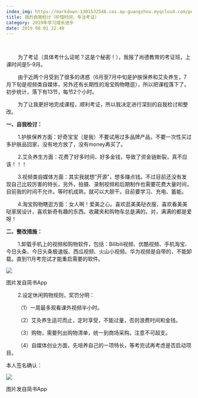 ```yaml
---
index_img: https://markdown-1301532546.cos.ap-guangzhou.myqcloud.com/peipei_blog/20210921150124.jpeg
title: 我的自我检讨（珍惜时间，专注考证）
category: 2019年学习成长进步
date: 2019.08.01 22:49
---
```


       

        为了考证（具体考什么证呢？这是个秘密！），我报了尚德教育的考证班，上课时间是5-9月。  

        由于近两个月受到了很多的诱惑（6月至7月中旬是护肤保养和艾灸养生，7月下旬是视频类自媒体，另外还有长期性的淘宝购物瞎逛），所以把课程落下了。初步统计，落下有13节，每节2个小时。  

        为了让我更好地完成课程，顺利考证，所以我决定进行深刻的自我检讨和整改。

**一、自我检讨：**  

        1.护肤保养方面：好奇宝宝（是我）不要试用过多品牌产品，不要一次性买过多护肤品回家，没有地方放了，没有money再买了。  

        2.艾灸养生方面：花费了好多时间、好多金钱，导致了资金链断裂，真不应该！！！  

        3.视频类自媒体方面：其实我就想“开源”，想多赚点钱。不过目前还没有发现自己比较厉害的特长，另外，拍摄、录制视频和后期制作也需要花费大量时间，目前我的时间不允许。等时机成熟，就可以大胆干。目前要学习、充电、蓄能。  

        4.淘宝购物瞎逛方面：女人啊！爱美之心。喜欢逛美美哒衣服，喜欢看美美哒家居设计，喜欢新奇有趣的东西。收藏夹和购物车总是满的。对，满满的都是爱呀！  

  

**二、整改措施：**

        1.卸载手机上的视频和购物软件，包括：Bilibili视频、优酷视频、手机淘宝、今日头条、今日头条极速版、西瓜视频、火山小视频。华为视频是自带的，不能卸载。直到11月考完试才能重启需要的软件。

![](https://markdown-1301532546.cos.ap-guangzhou.myqcloud.com/peipei_blog/20210921150124.jpeg)  

图片发自简书App

        2.设定休闲购物规则，奖罚分明：  

        （1）一周最多观看课外视频半小时。

        （2）艾灸养生适可而止，定时享受，不能过量，否则浪费时间和金钱。

        （3）购物，需要列出购物清单，统一到商场采购。注意不可超支。  

        （4）自媒体创业方面，先培养自己的一项特长，等考完试再考虑是否启动项目。  

  

本人签名确认：

  

![](https://markdown-1301532546.cos.ap-guangzhou.myqcloud.com/peipei_blog/20210921150127.jpeg)  

图片发自简书App